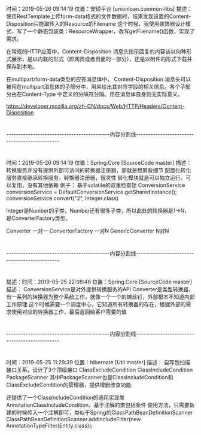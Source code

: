 时间：2019-05-26 09:14:19
位置：安硕平台 [unionloan.common-libs]
描述：
使用RestTemplate上传form-data格式的文件数据时，结果发现设置的Content-Disposition只能取传入的Resource的Filename
这个时候，我使用装饰器设计模式，写了一个静态包装类：ResourceWrapper，改写getFilename()函数，实现了需求。

在常规的HTTP应答中，Content-Disposition 消息头指示回复的内容该以何种形式展示，是以内联的形式（即网页或者页面的一部分），还是以附件的形式下载并保存到本地。

在multipart/form-data类型的应答消息体中， Content-Disposition 消息头可以被用在multipart消息体的子部分中，用来给出其对应字段的相关信息。各个子部分由在Content-Type 中定义的分隔符分隔。用在消息体自身则无实际意义。

https://developer.mozilla.org/zh-CN/docs/Web/HTTP/Headers/Content-Disposition

#
#
-------------------------------------------内容分割线----------------------------------------------
#
#

时间：2019-05-26 09:14:19
位置：Spring.Core [SourceCode master]
描述：
转换服务并没有提供外部可访问的转换器注册器，那就是想屏蔽细节
配置化转化服务直接继承转换服务，转换器注册器，很灵性
转化模块就是可以独立运行，可以复用，没有其他依赖
例子：
基于volatile的双重检查锁
ConversionService conversionService = DefaultConversionService.getSharedInstance();
conversionService.convert("2", Integer.class)

Integer是Number的子类，Number还有很多子类，所以此处的转换器是1->N，是ConverterFactory类型。

Converter 一对一
ConverterFactory 一对N
GenericConverter N对N

#
#
-------------------------------------------内容分割线----------------------------------------------
#
#

描述：时间：2019-05-25 22:08:46
位置：Spring.Core [SourceCode master]
描述：
ConversionService是对外提供转换服务的API
Converter是类型转换器，有一系列的转换器为整个系统工作，就像一个一个的螺丝钉，外部根本不知道内部工作原理
这个时候需要一个调度中心，它知道所有转换器的存在，根据外部的需求使用对应的转换器工作，最后返回给客户需要的值

#
#
-------------------------------------------内容分割线----------------------------------------------
#
#

时间：2019-05-25 11:29:39
位置：hibernate [Util master]
描述：
自写包扫描接口关系，设计了3个顶级接口
ClassExcludeCondition
ClassIncludeCondition
PackageScanner
其中PackageScanner也是ClassIncludeCondition和ClassExcludeCondition的管理器，提供增删改查功能

还提供了一个ClassIncludeCondition的通用实现类AnnotationClassIncludeCondition，基于注解的类包括条件
使用方法，只需要新建的时候传入一个注解即可，类似于Spring的ClassPathBeanDefinitionScanner
ClassPathBeanDefinitionScanner.addIncludeFilter(new AnnotationTypeFilter(Entity.class));


